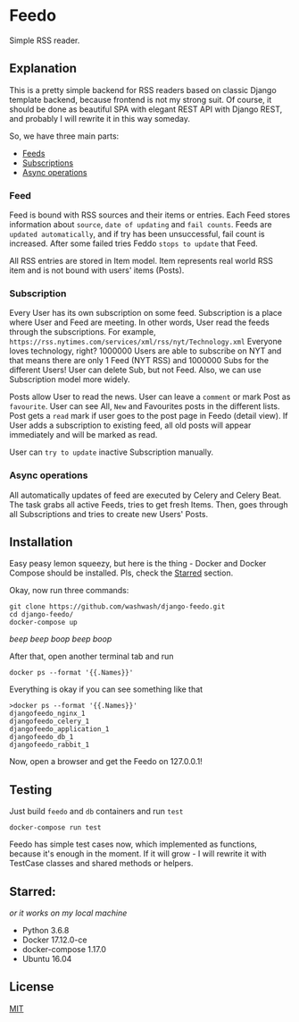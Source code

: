 # Feedo
Simple RSS reader.


## Explanation
This is a pretty simple backend for RSS readers based on classic Django template backend, because
frontend is not my strong suit.
Of course, it should be done as beautiful SPA with elegant REST API with Django REST,
and probably I will rewrite it in this way someday.

So, we have three main parts:
* [Feeds](#feed)
* [Subscriptions](#subscription)
* [Async operations](#async-operations)

### Feed
Feed is bound with RSS sources and their items or entries.
Each Feed stores information about `source`, `date of updating` and `fail counts`.
Feeds are `updated automatically`, and if try has been unsuccessful, fail count is increased.
After some failed tries Feddo `stops to update` that Feed.

All RSS entries are stored in Item model. Item represents real world RSS item
and is not bound with users' items (Posts).


### Subscription
Every User has its own subscription on some feed.
Subscription is a place where User and Feed are meeting. In other words,
User read the feeds through the subscriptions.
For example, `https://rss.nytimes.com/services/xml/rss/nyt/Technology.xml`
Everyone loves technology, right? 1000000 Users are able to subscribe on NYT and
that means there are only 1 Feed (NYT RSS) and 1000000 Subs for the different Users!
User can delete Sub, but not Feed. Also, we can use Subscription model more widely.

Posts allow User to read the news. User can leave a `comment` or mark Post as `favourite`.
User can see All, `New` and Favourites posts in the different lists.
Post gets a `read` mark if user goes to the post page in Feedo (detail view).
If User adds a subscription to existing feed, all old posts will appear immediately
and will be marked as read.

User can `try to update` inactive Subscription manually.


### Async operations
All automatically updates of feed are executed by Celery and Celery Beat.
The task grabs all active Feeds, tries to get fresh Items.
Then, goes through all Subscriptions and tries to create new Users' Posts.


## Installation
Easy peasy lemon squeezy, but here is the thing - Docker and Docker Compose
should be installed. Pls, check the [Starred](#starred) section.

Okay, now run three commands:
```
git clone https://github.com/washwash/django-feedo.git
cd django-feedo/
docker-compose up
```
_beep beep boop beep boop_

After that, open another terminal tab and run
```
docker ps --format '{{.Names}}'
```
Everything is okay if you can see something like that
```
>docker ps --format '{{.Names}}'
djangofeedo_nginx_1
djangofeedo_celery_1
djangofeedo_application_1
djangofeedo_db_1
djangofeedo_rabbit_1
```

Now, open a browser and get the Feedo on 127.0.0.1!


## Testing
Just build `feedo` and `db` containers and run `test`
```
docker-compose run test
```
Feedo has simple test cases now, which implemented as functions, because it's enough in the moment.
If it will grow - I will rewrite it with TestCase classes and shared methods or helpers.

## Starred:
_or it works on my local machine_
* Python 3.6.8
* Docker 17.12.0-ce
* docker-compose 1.17.0
* Ubuntu 16.04


## License
[MIT](https://github.com/washwash/django-feedo/blob/master/LICENSE)

